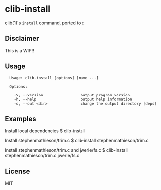 
# clib-install

  clib(1)'s `install` command, ported to `c`

## Disclaimer

  This is a WIP!!

## Usage

```
  Usage: clib-install [options] [name ...]

  Options:

    -V, --version                 output program version
    -h, --help                    output help information
    -o, --out <dir>               change the output directory [deps]
```

## Examples

  Install local dependencies
    $ clib-install

  Install stephenmathieson/trim.c
    $ clib-install stephenmathieson/trim.c

  Install stephenmathieson/trim.c and jwerle/fs.c
    $ clib-install stephenmathieson/trim.c jwerle/fs.c


## License

  MIT